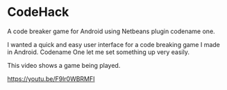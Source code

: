 # CodeHack
A code breaker game for Android using Netbeans plugin codename one.

I wanted a quick and easy user interface for a code breaking game I made in Android.  Codename One let me set something up very easily.

This video shows a game being played.

https://youtu.be/F9lr0WBRMFI
